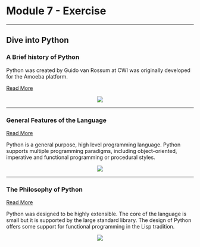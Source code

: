 # Module 7 - Exercise
---
## Dive into Python

### A Brief history of Python

Python was created by Guido van Rossum at CWI was originally developed for the Amoeba platform.

[Read More](http://varmalabs.github.io/dive-into-python/)

<center><img src="https://d1jnx9ba8s6j9r.cloudfront.net/blog/wp-content/uploads/2019/10/Features-of-Python-1.jpg"/></center>

---
### General Features of the Language

[Read More](http://varmalabs.github.io/dive-into-python/2-general-features-of-the-language/)

Python is a general purpose, high level programming language. Python supports multiple programming paradigms, including object-oriented, imperative and functional programming or procedural styles.

<center><img src="https://d1jnx9ba8s6j9r.cloudfront.net/blog/wp-content/uploads/2019/10/1.png"/></center>

---
### The Philosophy of Python

[Read More](http://varmalabs.github.io/dive-into-python/3-the-philosophy-of-python/)

Python was designed to be highly extensible. The core of the language is small but it is supported by the large standard library. The design of Python offers some support for functional programming in the Lisp tradition.

<center><img src="[https://camo.githubusercontent.com/a085b4fe60690252b8aa2de917c53fc3f63aec21aafea21c8f1ecb543d2c44cb/68747470733a2f2f7777772e616c74756d696e74656c6c6967656e63652e636f6d2f6173736574732f74696d652d7365726965732d70726564696374696f6e2d7573696e672d6c73746d2d646565702d6e657572616c2d6e6574776f726b732f73696e776176655f66756c6c5f7365712e706e67](https://miro.medium.com/max/840/1*RJMxLdTHqVBSijKmOO5MAg.jpeg)"/></center>


